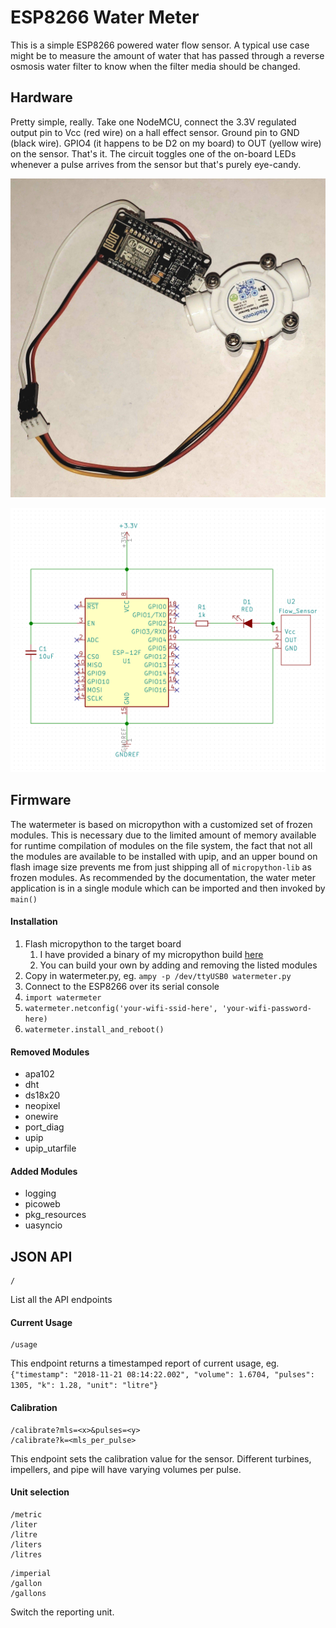 # ESP8266 Water Meter


This is a simple ESP8266 powered water flow sensor. A typical use case might be to measure the amount of water that has passed through a reverse osmosis water filter to know when the filter media should be changed.

## Hardware

Pretty simple, really. Take one NodeMCU, connect the 3.3V regulated output pin to Vcc (red wire) on a hall effect sensor. Ground pin to GND (black wire). GPIO4 (it happens to be D2 on my board) to OUT (yellow wire) on the sensor. That's it. The circuit toggles one of the on-board LEDs whenever a pulse arrives from the sensor but that's purely eye-candy.

![Actual Device](https://raw.githubusercontent.com/ckuethe/esp8266-watermeter/master/device.jpg)

![Schematic](https://raw.githubusercontent.com/ckuethe/esp8266-watermeter/master/schematic.jpg)

## Firmware
The watermeter is based on micropython with a customized set of frozen modules. This is necessary due to the limited amount of memory available for runtime compilation of modules on the file system, the fact that not all the modules are available to be installed with upip, and an upper bound on flash image size prevents me from just shipping all of `micropython-lib` as frozen modules. As recommended by the documentation, the water meter application is in a single module which can be imported and then invoked by `main()`

#### Installation
1. Flash micropython to the target board
	1. I have provided a binary of my micropython build [here](esp8266-firmware-git.bin)
	1. You can build your own by adding and removing the listed modules
1. Copy in watermeter.py, eg. `ampy -p /dev/ttyUSB0 watermeter.py`
1. Connect to the ESP8266 over its serial console
1. `import watermeter`
1. `watermeter.netconfig('your-wifi-ssid-here', 'your-wifi-password-here)`
1. `watermeter.install_and_reboot()`

#### Removed Modules
- apa102
- dht
- ds18x20
- neopixel
- onewire
- port_diag
- upip
- upip_utarfile

#### Added Modules

- logging
- picoweb
- pkg_resources
- uasyncio

## JSON API



```
/
```
List all the API endpoints

#### Current Usage

```
/usage
```
This endpoint returns a timestamped report of current usage, eg. `{"timestamp": "2018-11-21 08:14:22.002", "volume": 1.6704, "pulses": 1305, "k": 1.28, "unit": "litre"}`

#### Calibration

```
/calibrate?mls=<x>&pulses=<y>
/calibrate?k=<mls_per_pulse>
```

This endpoint sets the calibration value for the sensor. Different turbines, impellers, and pipe will have varying volumes per pulse.

#### Unit selection

```
/metric
/liter
/litre
/liters
/litres
```

```
/imperial
/gallon
/gallons
```

Switch the reporting unit.
